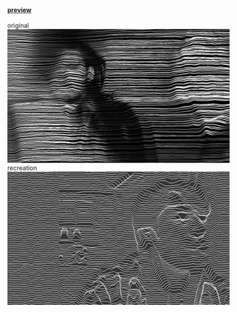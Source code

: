 #### [preview](https://hiroyukisakamoto.github.io/rtp_sfpc_fall21/w07_Vasulkas/bin/ruttEtra1.html)
original<br>![original](/w07_vasulkas/org.jpg "original")<br>
recreation<br>![recreation](/w07_vasulkas/recreation.jpg "recreation")